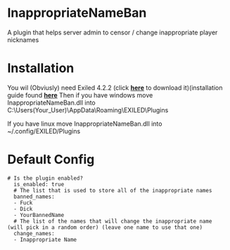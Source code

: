 # InappropriateNameBan
A plugin that helps server admin to censor / change inappropriate player nicknames


# Installation
You wil (Obviusly) need Exiled 4.2.2 (click [**here**](https://github.com/Exiled-Team/EXILED/releases) to download it)(installation guide found [**here**](https://github.com/Exiled-Team/EXILED#installation)
Then if you have windows move InappropriateNameBan.dll into C:\Users\(Your_User)\AppData\Roaming\EXILED\Plugins

If you have linux move InappropriateNameBan.dll into ~/.config/EXILED/Plugins

# Default Config
```
# Is the plugin enabled?
  is_enabled: true
  # The list that is used to store all of the inappropriate names
  banned_names:
  - Fuck
  - Dick
  - YourBannedName
  # The list of the names that will change the inappropriate name (will pick in a random order) (leave one name to use that one)
  change_names:
  - Inappropriate Name
  ```
